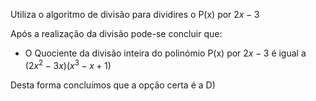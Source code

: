 Utiliza o algoritmo de divisão para dividires o P(x) por $2x-3$

Após a realização da divisão pode-se concluir que: 

- O Quociente da divisão inteira do polinómio P(x) por $2x-3$ é igual a $(2x^{2}-3x) ( x^{3} -x+1)$

Desta forma concluímos que a opção certa é a D)
